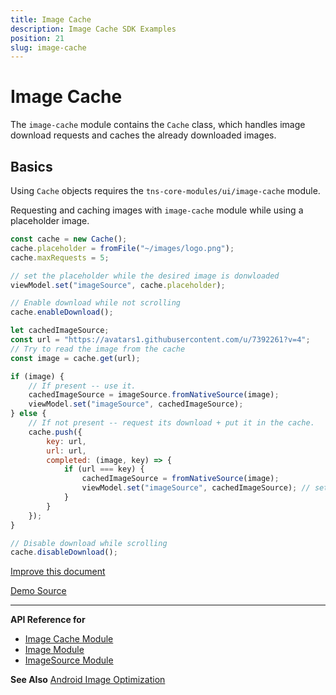 ```yaml
---
title: Image Cache
description: Image Cache SDK Examples
position: 21
slug: image-cache
---
```


# Image Cache

The `image-cache` module contains the `Cache` class, which handles image download requests and caches the already downloaded images.

## Basics

Using `Cache` objects requires the `tns-core-modules/ui/image-cache` module.
<sippet id='image-cache-require'/>

Requesting and caching images with `image-cache` module while using a placeholder image.
```JavaScript
const cache = new Cache();
cache.placeholder = fromFile("~/images/logo.png");
cache.maxRequests = 5;

// set the placeholder while the desired image is donwloaded
viewModel.set("imageSource", cache.placeholder);

// Enable download while not scrolling
cache.enableDownload();

let cachedImageSource;
const url = "https://avatars1.githubusercontent.com/u/7392261?v=4";
// Try to read the image from the cache
const image = cache.get(url);

if (image) {
    // If present -- use it.
    cachedImageSource = imageSource.fromNativeSource(image);
    viewModel.set("imageSource", cachedImageSource);
} else {
    // If not present -- request its download + put it in the cache.
    cache.push({
        key: url,
        url: url,
        completed: (image, key) => {
            if (url === key) {
                cachedImageSource = fromNativeSource(image);
                viewModel.set("imageSource", cachedImageSource); // set the downloaded iamge
            }
        }
    });
}

// Disable download while scrolling
cache.disableDownload();
```

[Improve this document](undefined/edit/master/app/ui/image-cache/basics/article.md)

[Demo Source](undefined/edit/master/app/ui/image-cache/basics)

---

**API Reference for** 
 * [Image Cache Module](https://docs.nativescript.org/api-reference/modules/_ui_image_cache_)
 * [Image Module](http://docs.nativescript.org/api-reference/modules/_ui_image_.html)
 * [ImageSource Module](https://docs.nativescript.org/api-reference/classes/_image_source_.imagesource)

**See Also**  [Android Image Optimization](https://docs.nativescript.org/best-practices/images-optimisations)




